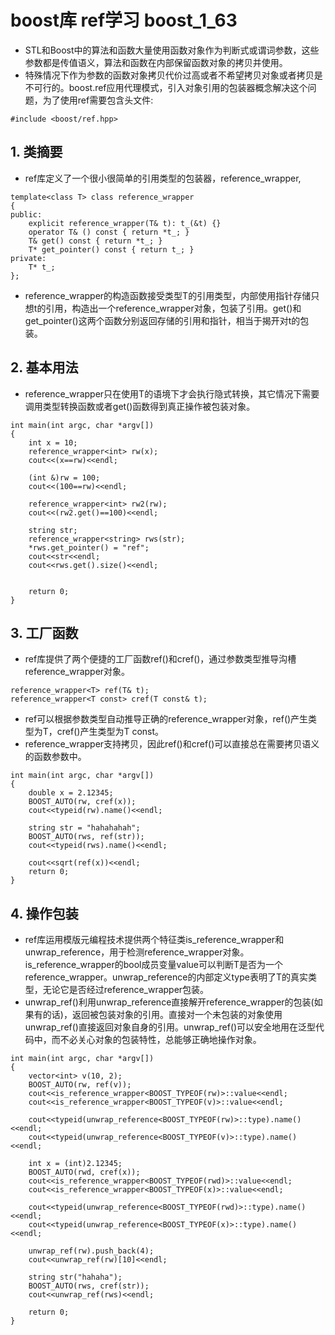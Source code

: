 # boost库 ref学习 boost_1_63
- STL和Boost中的算法和函数大量使用函数对象作为判断式或谓词参数，这些参数都是传值语义，算法和函数在内部保留函数对象的拷贝并使用。
- 特殊情况下作为参数的函数对象拷贝代价过高或者不希望拷贝对象或者拷贝是不可行的。boost.ref应用代理模式，引入对象引用的包装器概念解决这个问题，为了使用ref需要包含头文件:
```
#include <boost/ref.hpp>
```
## 1. 类摘要
- ref库定义了一个很小很简单的引用类型的包装器，reference_wrapper, 
```
template<class T> class reference_wrapper
{
public:
    explicit reference_wrapper(T& t): t_(&t) {}
    operator T& () const { return *t_; }
    T& get() const { return *t_; }
    T* get_pointer() const { return t_; }
private:
    T* t_;
};
```
- reference_wrapper的构造函数接受类型T的引用类型，内部使用指针存储只想t的引用，构造出一个reference_wrapper对象，包装了引用。get()和get_pointer()这两个函数分别返回存储的引用和指针，相当于揭开对t的包装。

## 2. 基本用法
- reference_wrapper只在使用T的语境下才会执行隐式转换，其它情况下需要调用类型转换函数或者get()函数得到真正操作被包装对象。
```
int main(int argc, char *argv[])
{
    int x = 10;
    reference_wrapper<int> rw(x);
    cout<<(x==rw)<<endl;

    (int &)rw = 100;
    cout<<(100==rw)<<endl;

    reference_wrapper<int> rw2(rw);
    cout<<(rw2.get()==100)<<endl;

    string str;
    reference_wrapper<string> rws(str);
    *rws.get_pointer() = "ref";
    cout<<str<<endl;
    cout<<rws.get().size()<<endl;


    return 0;
}
```
## 3. 工厂函数
- ref库提供了两个便捷的工厂函数ref()和cref()，通过参数类型推导沟槽reference_wrapper对象。
```
reference_wrapper<T> ref(T& t);
reference_wrapper<T const> cref(T const& t);
```
- ref可以根据参数类型自动推导正确的reference_wrapper<T>对象，ref()产生类型为T，cref()产生类型为T const。
- reference_wrapper支持拷贝，因此ref()和cref()可以直接总在需要拷贝语义的函数参数中。
```
int main(int argc, char *argv[])
{
    double x = 2.12345;
    BOOST_AUTO(rw, cref(x));
    cout<<typeid(rw).name()<<endl;

    string str = "hahahahah";
    BOOST_AUTO(rws, ref(str));
    cout<<typeid(rws).name()<<endl;

    cout<<sqrt(ref(x))<<endl;
    return 0;
}
```
## 4. 操作包装
- ref库运用模版元编程技术提供两个特征类is_reference_wrapper和unwrap_reference，用于检测reference_wrapper对象。is_reference_wrapper<T>的bool成员变量value可以判断T是否为一个reference_wrapper。unwrap_reference<T>的内部定义type表明了T的真实类型，无论它是否经过reference_wrapper包装。
- unwrap_ref()利用unwrap_reference<T>直接解开reference_wrapper的包装(如果有的话)，返回被包装对象的引用。直接对一个未包装的对象使用unwrap_ref()直接返回对象自身的引用。unwrap_ref()可以安全地用在泛型代码中，而不必关心对象的包装特性，总能够正确地操作对象。
```
int main(int argc, char *argv[])
{
    vector<int> v(10, 2);
    BOOST_AUTO(rw, ref(v));
    cout<<is_reference_wrapper<BOOST_TYPEOF(rw)>::value<<endl;
    cout<<is_reference_wrapper<BOOST_TYPEOF(v)>::value<<endl;

    cout<<typeid(unwrap_reference<BOOST_TYPEOF(rw)>::type).name()<<endl;
    cout<<typeid(unwrap_reference<BOOST_TYPEOF(v)>::type).name()<<endl;

    int x = (int)2.12345;
    BOOST_AUTO(rwd, cref(x));
    cout<<is_reference_wrapper<BOOST_TYPEOF(rwd)>::value<<endl;
    cout<<is_reference_wrapper<BOOST_TYPEOF(x)>::value<<endl;

    cout<<typeid(unwrap_reference<BOOST_TYPEOF(rwd)>::type).name()<<endl;
    cout<<typeid(unwrap_reference<BOOST_TYPEOF(x)>::type).name()<<endl;

    unwrap_ref(rw).push_back(4);
    cout<<unwrap_ref(rw)[10]<<endl;
    
    string str("hahaha");
    BOOST_AUTO(rws, cref(str));
    cout<<unwrap_ref(rws)<<endl;

    return 0;
}
```
